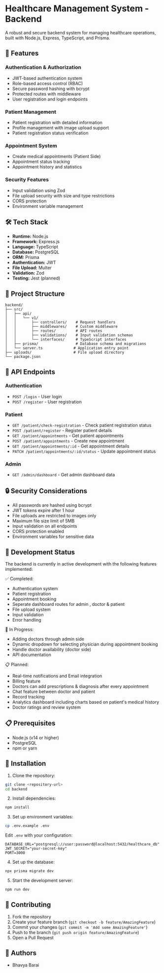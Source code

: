 # Healthcare Management System - Backend

A robust and secure backend system for managing healthcare operations, built with Node.js, Express, TypeScript, and Prisma.

## 🚀 Features

### Authentication & Authorization
- JWT-based authentication system
- Role-based access control (RBAC)
- Secure password hashing with bcrypt
- Protected routes with middleware
- User registration and login endpoints

### Patient Management
- Patient registration with detailed information
- Profile management with image upload support
- Patient registration status verification

### Appointment System
- Create medical appointments (Patient Side)
- Appointment status tracking
- Appointment history and statistics


### Security Features
- Input validation using Zod
- File upload security with size and type restrictions
- CORS protection
- Environment variable management


## 🛠️ Tech Stack

- **Runtime:** Node.js
- **Framework:** Express.js
- **Language:** TypeScript
- **Database:** PostgreSQL
- **ORM:** Prisma
- **Authentication:** JWT
- **File Upload:** Multer
- **Validation:** Zod
- **Testing:** Jest (planned)


## 📁 Project Structure

```
backend/
├── src/
│   ├── api/
│   │   └── v1/
│   │       ├── controllers/    # Request handlers
│   │       ├── middlewares/    # Custom middleware
│   │       ├── routes/         # API routes
│   │       ├── validations/    # Input validation schemas
│   │       └── interfaces/     # TypeScript interfaces
│   ├── prisma/                 # Database schema and migrations
│   └── server.ts              # Application entry point
├── uploads/                   # File upload directory
└── package.json
```

## 🔐 API Endpoints

### Authentication
- `POST /login` - User login
- `POST /register` - User registration

### Patient
- `GET /patient/check-registration` - Check patient registration status
- `POST /patient/register` - Register patient details
- `GET /patient/appointments` - Get patient appointments
- `POST /patient/appointments` - Create new appointment
- `GET /patient/appointments/:id` - Get appointment details
- `PATCH /patient/appointments/:id/status` - Update appointment status

### Admin
- `GET /admin/dashboard` - Get admin dashboard data

## 🔒 Security Considerations

- All passwords are hashed using bcrypt
- JWT tokens expire after 1 hour
- File uploads are restricted to images only
- Maximum file size limit of 5MB
- Input validation on all endpoints
- CORS protection enabled
- Environment variables for sensitive data

## 🚧 Development Status

The backend is currently in active development with the following features implemented:

✅ Completed:
- Authentication system
- Patient registration
- Appointment booking
- Seperate dashboard routes for admin , doctor & patient
- File upload system
- Input validation
- Error handling

🔄 In Progress:
- Adding doctors through admin side
- Dynamic dropdown for selecting physician during appointment booking
- Handle doctor availability (doctor side)
- API documentation

📋 Planned:
- Real-time notifications and Email integration
- Billing feature
- Doctors can add prescriptions & diagnosis after every appointment
- Chat feature between doctor and patient
- Record tracking
- Analytics dashboard including charts based on patient's medical history
- Doctor ratings and review system 



## 📋 Prerequisites

- Node.js (v14 or higher)
- PostgreSQL
- npm or yarn

## 🔧 Installation

1. Clone the repository:
```bash
git clone <repository-url>
cd backend
```

2. Install dependencies:
```bash
npm install
```

3. Set up environment variables:
```bash
cp .env.example .env
```
Edit `.env` with your configuration:
```
DATABASE_URL="postgresql://user:password@localhost:5432/healthcare_db"
JWT_SECRET="your-secret-key"
PORT=3000
```

4. Set up the database:
```bash
npx prisma migrate dev
```

5. Start the development server:
```bash
npm run dev
```

## 🤝 Contributing

1. Fork the repository
2. Create your feature branch (`git checkout -b feature/AmazingFeature`)
3. Commit your changes (`git commit -m 'Add some AmazingFeature'`)
4. Push to the branch (`git push origin feature/AmazingFeature`)
5. Open a Pull Request


## 👥 Authors

- Bhavya Barai 
